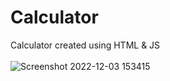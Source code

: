 # Calculator
Calculator created using HTML &amp; JS
<br>
<br>
![Screenshot 2022-12-03 153415](https://user-images.githubusercontent.com/46349391/205435428-dc754f6c-6ae3-45be-b2b0-953c9fad8244.png)
